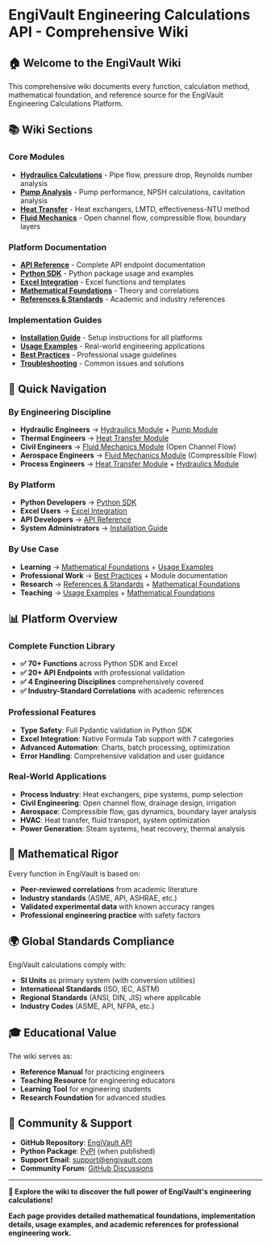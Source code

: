 # EngiVault Engineering Calculations API - Comprehensive Wiki

## 🏠 **Welcome to the EngiVault Wiki**

This comprehensive wiki documents every function, calculation method, mathematical foundation, and reference source for the EngiVault Engineering Calculations Platform.

## 📚 **Wiki Sections**

### **Core Modules**
- **[Hydraulics Calculations](Hydraulics-Module.md)** - Pipe flow, pressure drop, Reynolds number analysis
- **[Pump Analysis](Pumps-Module.md)** - Pump performance, NPSH calculations, cavitation analysis
- **[Heat Transfer](Heat-Transfer-Module.md)** - Heat exchangers, LMTD, effectiveness-NTU method
- **[Fluid Mechanics](Fluid-Mechanics-Module.md)** - Open channel flow, compressible flow, boundary layers

### **Platform Documentation**
- **[API Reference](API-Reference.md)** - Complete API endpoint documentation
- **[Python SDK](Python-SDK.md)** - Python package usage and examples
- **[Excel Integration](Excel-Integration.md)** - Excel functions and templates
- **[Mathematical Foundations](Mathematical-Foundations.md)** - Theory and correlations
- **[References & Standards](References.md)** - Academic and industry references

### **Implementation Guides**
- **[Installation Guide](Installation.md)** - Setup instructions for all platforms
- **[Usage Examples](Usage-Examples.md)** - Real-world engineering applications
- **[Best Practices](Best-Practices.md)** - Professional usage guidelines
- **[Troubleshooting](Troubleshooting.md)** - Common issues and solutions

## 🎯 **Quick Navigation**

### **By Engineering Discipline**
- **Hydraulic Engineers** → [Hydraulics Module](Hydraulics-Module.md) + [Pump Module](Pumps-Module.md)
- **Thermal Engineers** → [Heat Transfer Module](Heat-Transfer-Module.md)
- **Civil Engineers** → [Fluid Mechanics Module](Fluid-Mechanics-Module.md) (Open Channel Flow)
- **Aerospace Engineers** → [Fluid Mechanics Module](Fluid-Mechanics-Module.md) (Compressible Flow)
- **Process Engineers** → [Heat Transfer Module](Heat-Transfer-Module.md) + [Hydraulics Module](Hydraulics-Module.md)

### **By Platform**
- **Python Developers** → [Python SDK](Python-SDK.md)
- **Excel Users** → [Excel Integration](Excel-Integration.md)
- **API Developers** → [API Reference](API-Reference.md)
- **System Administrators** → [Installation Guide](Installation.md)

### **By Use Case**
- **Learning** → [Mathematical Foundations](Mathematical-Foundations.md) + [Usage Examples](Usage-Examples.md)
- **Professional Work** → [Best Practices](Best-Practices.md) + Module documentation
- **Research** → [References & Standards](References.md) + [Mathematical Foundations](Mathematical-Foundations.md)
- **Teaching** → [Usage Examples](Usage-Examples.md) + [Mathematical Foundations](Mathematical-Foundations.md)

## 📊 **Platform Overview**

### **Complete Function Library**
- **✅ 70+ Functions** across Python SDK and Excel
- **✅ 20+ API Endpoints** with professional validation
- **✅ 4 Engineering Disciplines** comprehensively covered
- **✅ Industry-Standard Correlations** with academic references

### **Professional Features**
- **Type Safety**: Full Pydantic validation in Python SDK
- **Excel Integration**: Native Formula Tab support with 7 categories
- **Advanced Automation**: Charts, batch processing, optimization
- **Error Handling**: Comprehensive validation and user guidance

### **Real-World Applications**
- **Process Industry**: Heat exchangers, pipe systems, pump selection
- **Civil Engineering**: Open channel flow, drainage design, irrigation
- **Aerospace**: Compressible flow, gas dynamics, boundary layer analysis
- **HVAC**: Heat transfer, fluid transport, system optimization
- **Power Generation**: Steam systems, heat recovery, thermal analysis

## 🔬 **Mathematical Rigor**

Every function in EngiVault is based on:
- **Peer-reviewed correlations** from academic literature
- **Industry standards** (ASME, API, ASHRAE, etc.)
- **Validated experimental data** with known accuracy ranges
- **Professional engineering practice** with safety factors

## 🌍 **Global Standards Compliance**

EngiVault calculations comply with:
- **SI Units** as primary system (with conversion utilities)
- **International Standards** (ISO, IEC, ASTM)
- **Regional Standards** (ANSI, DIN, JIS) where applicable
- **Industry Codes** (ASME, API, NFPA, etc.)

## 🎓 **Educational Value**

The wiki serves as:
- **Reference Manual** for practicing engineers
- **Teaching Resource** for engineering educators
- **Learning Tool** for engineering students
- **Research Foundation** for advanced studies

## 🤝 **Community & Support**

- **GitHub Repository**: [EngiVault API](https://github.com/Luqman-Ismat/engivault-api)
- **Python Package**: [PyPI](https://pypi.org/project/engivault/) (when published)
- **Support Email**: support@engivault.com
- **Community Forum**: [GitHub Discussions](https://github.com/Luqman-Ismat/engivault-api/discussions)

---

**📖 Explore the wiki to discover the full power of EngiVault's engineering calculations!**

**Each page provides detailed mathematical foundations, implementation details, usage examples, and academic references for professional engineering work.**
